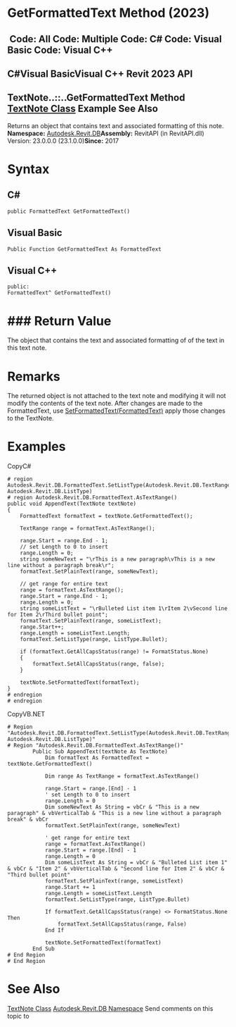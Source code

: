 # GetFormattedText Method (2023)

﻿
 Code: All Code: Multiple Code: C# Code: Visual Basic Code: Visual C++   
---  
C#Visual BasicVisual C++
Revit 2023 API  
---  
TextNote..::..GetFormattedText Method   
[TextNote Class](ecc1ce1c-d754-96d0-35db-ca2d1d84c57c.md "TextNote Class") Example See Also  
---  
Returns an object that contains text and associated formatting of this note. 
**Namespace:** [Autodesk.Revit.DB](87546ba7-461b-c646-cbb1-2cb8f5bff8b2.md "Autodesk.Revit.DB Namespace")**Assembly:** RevitAPI (in RevitAPI.dll) Version: 23.0.0.0 (23.1.0.0)**Since:** 2017 
# Syntax
C#  
---  
```text
public FormattedText GetFormattedText()
```
  
Visual Basic  
---  
```text
Public Function GetFormattedText As FormattedText
```
  
Visual C++  
---  
```text
public:
FormattedText^ GetFormattedText()
```
  
# ### Return Value
The object that contains the text and associated formatting of of the text in this text note. 
# Remarks
The returned object is not attached to the text note and modifying it will not modify the contents of the text note. After changes are made to the FormattedText, use [SetFormattedText(FormattedText)](1bb2b0cc-04b1-9279-d21e-5b67d30dfe81.md "SetFormattedText Method") apply those changes to the TextNote. 
# Examples
CopyC#
```text
# region Autodesk.Revit.DB.FormattedText.SetListType(Autodesk.Revit.DB.TextRange, Autodesk.Revit.DB.ListType)
# region Autodesk.Revit.DB.FormattedText.AsTextRange()
public void AppendText(TextNote textNote)
{
    FormattedText formatText = textNote.GetFormattedText();

    TextRange range = formatText.AsTextRange();

    range.Start = range.End - 1;
    // set Length to 0 to insert
    range.Length = 0;
    string someNewText = "\rThis is a new paragraph\vThis is a new line without a paragraph break\r";
    formatText.SetPlainText(range, someNewText);

    // get range for entire text
    range = formatText.AsTextRange();
    range.Start = range.End - 1;
    range.Length = 0;
    string someListText = "\rBulleted List item 1\rItem 2\vSecond line for Item 2\rThird bullet point";
    formatText.SetPlainText(range, someListText);
    range.Start++;
    range.Length = someListText.Length;
    formatText.SetListType(range, ListType.Bullet);

    if (formatText.GetAllCapsStatus(range) != FormatStatus.None)
    {
        formatText.SetAllCapsStatus(range, false);
    }

    textNote.SetFormattedText(formatText);
}
# endregion
# endregion
```

CopyVB.NET
```text
# Region "Autodesk.Revit.DB.FormattedText.SetListType(Autodesk.Revit.DB.TextRange, Autodesk.Revit.DB.ListType)"
# Region "Autodesk.Revit.DB.FormattedText.AsTextRange()"
        Public Sub AppendText(textNote As TextNote)
            Dim formatText As FormattedText = textNote.GetFormattedText()

            Dim range As TextRange = formatText.AsTextRange()

            range.Start = range.[End] - 1
            ' set Length to 0 to insert
            range.Length = 0
            Dim someNewText As String = vbCr & "This is a new paragraph" & vbVerticalTab & "This is a new line without a paragraph break" & vbCr
            formatText.SetPlainText(range, someNewText)

            ' get range for entire text
            range = formatText.AsTextRange()
            range.Start = range.[End] - 1
            range.Length = 0
            Dim someListText As String = vbCr & "Bulleted List item 1" & vbCr & "Item 2" & vbVerticalTab & "Second line for Item 2" & vbCr & "Third bullet point"
            formatText.SetPlainText(range, someListText)
            range.Start += 1
            range.Length = someListText.Length
            formatText.SetListType(range, ListType.Bullet)

            If formatText.GetAllCapsStatus(range) <> FormatStatus.None Then
                formatText.SetAllCapsStatus(range, False)
            End If

            textNote.SetFormattedText(formatText)
        End Sub
# End Region
# End Region
```

# See Also
[TextNote Class](ecc1ce1c-d754-96d0-35db-ca2d1d84c57c.md "TextNote Class")
[Autodesk.Revit.DB Namespace](87546ba7-461b-c646-cbb1-2cb8f5bff8b2.md "Autodesk.Revit.DB Namespace")
Send comments on this topic to 